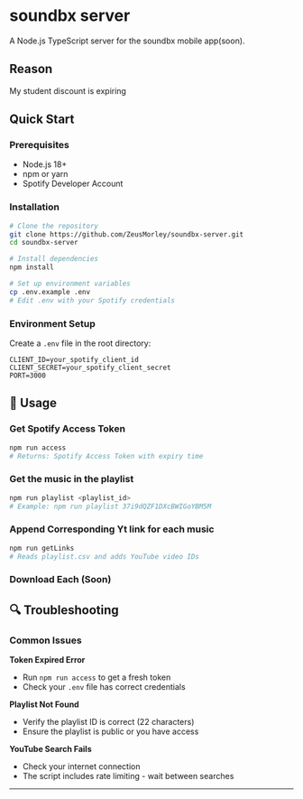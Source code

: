 # soundbx server
A Node.js TypeScript server for the soundbx mobile app(soon).

## Reason
My student discount is expiring


##  Quick Start

### Prerequisites
- Node.js 18+ 
- npm or yarn
- Spotify Developer Account

### Installation
```bash
# Clone the repository
git clone https://github.com/ZeusMorley/soundbx-server.git
cd soundbx-server

# Install dependencies
npm install

# Set up environment variables
cp .env.example .env
# Edit .env with your Spotify credentials
```

### Environment Setup
Create a `.env` file in the root directory:
```env
CLIENT_ID=your_spotify_client_id
CLIENT_SECRET=your_spotify_client_secret
PORT=3000
```

## 📖 Usage

### Get Spotify Access Token
```bash
npm run access
# Returns: Spotify Access Token with expiry time
```

### Get the music in the playlist
```bash
npm run playlist <playlist_id>
# Example: npm run playlist 37i9dQZF1DXcBWIGoYBM5M
```

### Append Corresponding Yt link for each music
```bash
npm run getLinks
# Reads playlist.csv and adds YouTube video IDs
```
### Download Each (Soon)


## 🔍 Troubleshooting

### Common Issues

**Token Expired Error**
- Run `npm run access` to get a fresh token
- Check your `.env` file has correct credentials

**Playlist Not Found**
- Verify the playlist ID is correct (22 characters)
- Ensure the playlist is public or you have access

**YouTube Search Fails**
- Check your internet connection
- The script includes rate limiting - wait between searches

---